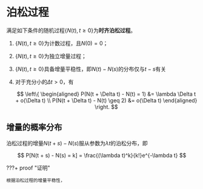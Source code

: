 # 泊松过程

$\renewcommand{\geq}{\geqslant}\renewcommand{\leq}{\leqslant}$
满足如下条件的随机过程$\{N(t), t\geq 0\}$为**时齐泊松过程**。

1. $\{N(t), t\geq 0\}$为计数过程，且$N(0) = 0$；
2. $\{N(t), t\geq 0\}$为独立增量过程；
3. $\{N(t), t\geq 0\}$具备增量平稳性，即$N(t) - N(s)$的分布仅与$t - s$有关
4. 对于充分小的$\Delta t > 0$，有

    $$
    \left\{
    \begin{aligned}
        P(N(t + \Delta t) - N(t) = 1) &= \lambda \Delta t + o(\Delta t) \\
        P(N(t + \Delta t) - N(t) \geq 2) &= o(\Delta t)
    \end{aligned}
    \right.
    $$

## 增量的概率分布

泊松过程的增量$N(t + s) - N(s)$服从参数为$\lambda t$的泊松分布，即

$$
P[N(t + s) - N(s) = k] = \frac{(\lambda t)^k}{k!}e^{-\lambda t}
$$

???+ proof "证明"

    根据泊松过程的增量平稳性，